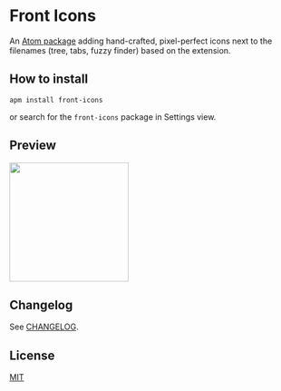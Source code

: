 # Front Icons

An [Atom package](https://atom.io/packages/front-icons) adding hand-crafted, pixel-perfect icons next to the filenames (tree, tabs, fuzzy finder) based on the extension.

## How to install

```
apm install front-icons
```

or search for the `front-icons` package in Settings view.

## Preview

<img src="https://raw.githubusercontent.com/igorskuhar/front-icons/master/preview.png" width="210">

## Changelog

See [CHANGELOG](https://github.com/igorskuhar/front-icons/blob/master/CHANGELOG.md).

## License

[MIT](https://github.com/igorskuhar/front-icons/blob/master/LICENSE.md)
